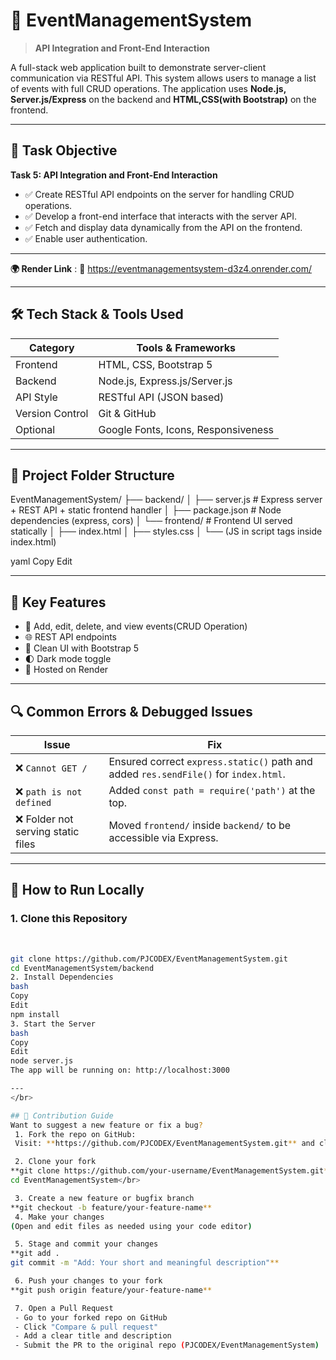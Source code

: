 # 📅 EventManagementSystem

> **API Integration and Front-End Interaction**

A full-stack web application built to demonstrate server-client communication via RESTful API. This system allows users to  manage a list of events with full CRUD operations. The application uses **Node.js, Server.js/Express** on the backend and **HTML,CSS(with Bootstrap)** on the frontend.

---

## 🎯 Task Objective

**Task 5: API Integration and Front-End Interaction**

- ✅ Create RESTful API endpoints on the server for handling CRUD operations.
- ✅ Develop a front-end interface that interacts with the server API.
- ✅ Fetch and display data dynamically from the API on the frontend.
- ✅ Enable user authentication.

---  
**🌍 Render Link** : 🔗 https://eventmanagementsystem-d3z4.onrender.com/

---

## 🛠️ Tech Stack & Tools Used

| Category        | Tools & Frameworks                    |
|---------------  |---------------------------------------|
| Frontend        | HTML, CSS, Bootstrap 5    |
| Backend         | Node.js, Express.js/Server.js                   |
| API Style       | RESTful API (JSON based)              |     
| Version Control | Git & GitHub                          |
| Optional        | Google Fonts, Icons, Responsiveness   |

---

## 📁 Project Folder Structure

EventManagementSystem/
├── backend/
│ ├── server.js # Express server + REST API + static frontend handler
│ ├── package.json # Node dependencies (express, cors)
│ └── frontend/ # Frontend UI served statically
│ ├── index.html
│ ├── styles.css
│ └── (JS in script tags inside index.html)


yaml
Copy
Edit

---

## 🧠 Key Features

- 📅 Add, edit, delete, and view events(CRUD Operation)
- 🌐 REST API endpoints
- 🎨 Clean UI with Bootstrap 5
- 🌓 Dark mode toggle
- 🚀 Hosted on Render

---

## 🔍 Common Errors & Debugged Issues

| Issue | Fix |
|-------|-----|
| ❌ `Cannot GET /` | Ensured correct `express.static()` path and added `res.sendFile()` for `index.html`. |
| ❌ `path is not defined` | Added `const path = require('path')` at the top. |
| ❌ Folder not serving static files | Moved `frontend/` inside `backend/` to be accessible via Express. |

---

## 🚀 How to Run Locally

### 1. Clone this Repository 
<br>

```bash
git clone https://github.com/PJCODEX/EventManagementSystem.git
cd EventManagementSystem/backend
2. Install Dependencies
bash
Copy
Edit
npm install
3. Start the Server
bash
Copy
Edit
node server.js
The app will be running on: http://localhost:3000

---
</br>

## 🤝 Contribution Guide
Want to suggest a new feature or fix a bug?
 1. Fork the repo on GitHub:
 Visit: **https://github.com/PJCODEX/EventManagementSystem.git** and click the "Fork" button (top-right)

 2. Clone your fork
**git clone https://github.com/your-username/EventManagementSystem.git** <br> 
cd EventManagementSystem</br>

 3. Create a new feature or bugfix branch
**git checkout -b feature/your-feature-name**
 4. Make your changes
(Open and edit files as needed using your code editor)

 5. Stage and commit your changes
**git add .
git commit -m "Add: Your short and meaningful description"**

 6. Push your changes to your fork
**git push origin feature/your-feature-name**

 7. Open a Pull Request
 - Go to your forked repo on GitHub
 - Click "Compare & pull request"
 - Add a clear title and description 
 - Submit the PR to the original repo (PJCODEX/EventManagementSystem)
